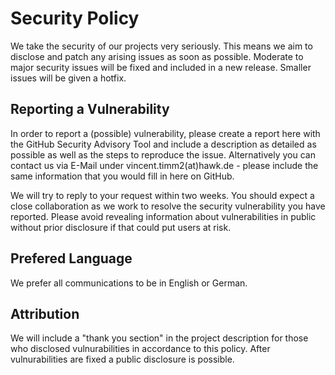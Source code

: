 # Security Policy

We take the security of our projects very seriously. This means we aim to disclose and patch any arising issues as soon as possible. Moderate to major security issues will be fixed and included in a new release. Smaller issues will be given a hotfix.

## Reporting a Vulnerability

In order to report a (possible) vulnerability, please create a report here with the GitHub Security Advisory Tool and include a description as detailed as possible as well as the steps to reproduce the issue. 
Alternatively you can contact us via E-Mail under vincent.timm2(at)hawk.de - please include the same information that you would fill in here on GitHub.

We will try to reply to your request within two weeks. You should expect a close collaboration as we work to resolve the security vulnerability you have reported. 
Please avoid revealing information about vulnerabilities in public without prior disclosure if that could put users at risk.

## Prefered Language
We prefer all communications to be in English or German.

## Attribution
We will include a "thank you section" in the project description for those who disclosed vulnurabilities in accordance to this policy.
After vulnurabilities are fixed a public disclosure is possible.
